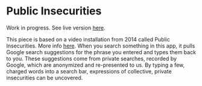 # Public Insecurities

Work in progress. See live version [here](https://www.mikewesthad.com/public-insecurities-interactive.html).

This piece is based on a video installation from 2014 called Public Insecurities. More info [here](https://www.mikewesthad.com/projects/public-insecurities.html). When you search something in this app, it pulls Google search suggestions for the phrase you entered and types them back to you. These suggestions come from private searches, recorded by Google, which are anonymized and re-presented to us. By typing a few, charged words into a search bar, expressions of collective, private insecurities can be uncovered.
